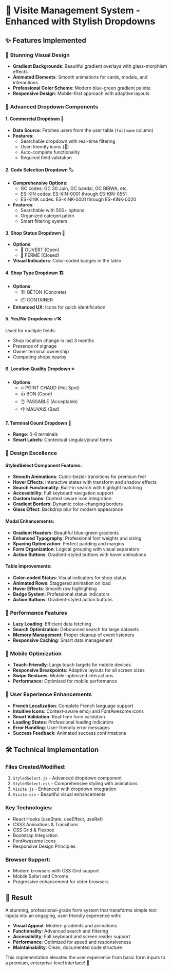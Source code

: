 # 🎉 Visite Management System - Enhanced with Stylish Dropdowns

## ✨ Features Implemented

### 🎨 **Stunning Visual Design**
- **Gradient Backgrounds**: Beautiful gradient overlays with glass-morphism effects
- **Animated Elements**: Smooth animations for cards, modals, and interactions
- **Professional Color Scheme**: Modern blue-green gradient palette
- **Responsive Design**: Mobile-first approach with adaptive layouts

### 🎯 **Advanced Dropdown Components**

#### 1. **Commercial Dropdown** 👤
- **Data Source**: Fetches users from the user table (`fullname` column)
- **Features**: 
  - Searchable dropdown with real-time filtering
  - User-friendly icons (👤)
  - Auto-complete functionality
  - Required field validation

#### 2. **Code Selection Dropdown** 🏷️
- **Comprehensive Options**: 
  - GC codes: GC 30 Juin, GC bandal, GC BIBWA, etc.
  - ES-KIN codes: ES-KIN-0001 through ES-KIN-0551
  - ES-KINK codes: ES-KINK-0001 through ES-KINK-0020
- **Features**:
  - Searchable with 500+ options
  - Organized categorization
  - Smart filtering system

#### 3. **Shop Status Dropdown** 🏪
- **Options**: 
  - 🏪 OUVERT (Open)
  - 🚫 FERMÉ (Closed)
- **Visual Indicators**: Color-coded badges in the table

#### 4. **Shop Type Dropdown** 🏗️
- **Options**:
  - 🏗️ BÉTON (Concrete)
  - 📦 CONTAINER
- **Enhanced UX**: Icons for quick identification

#### 5. **Yes/No Dropdowns** ✅❌
Used for multiple fields:
- Shop location change in last 3 months
- Presence of signage
- Owner terminal ownership
- Competing shops nearby

#### 6. **Location Quality Dropdown** ⭐
- **Options**:
  - 🔥 POINT CHAUD (Hot Spot)
  - 👍 BON (Good)
  - 👌 PASSABLE (Acceptable)
  - 👎 MAUVAIS (Bad)

#### 7. **Terminal Count Dropdown** 🔢
- **Range**: 0-6 terminals
- **Smart Labels**: Contextual singular/plural forms

### 🎨 **Design Excellence**

#### **StyledSelect Component Features:**
- **Smooth Animations**: Cubic-bezier transitions for premium feel
- **Hover Effects**: Interactive states with transform and shadow effects
- **Search Functionality**: Built-in search with highlight matching
- **Accessibility**: Full keyboard navigation support
- **Custom Icons**: Context-aware icon integration
- **Gradient Borders**: Dynamic color-changing borders
- **Glass Effect**: Backdrop blur for modern appearance

#### **Modal Enhancements:**
- **Gradient Headers**: Beautiful blue-green gradients
- **Enhanced Typography**: Professional font weights and sizing
- **Spacing Optimization**: Perfect padding and margins
- **Form Organization**: Logical grouping with visual separators
- **Action Buttons**: Gradient-styled buttons with hover animations

#### **Table Improvements:**
- **Color-coded Status**: Visual indicators for shop status
- **Animated Rows**: Staggered animation on load
- **Hover Effects**: Smooth row highlighting
- **Badge System**: Professional status indicators
- **Action Buttons**: Gradient-styled action buttons

### 🚀 **Performance Features**
- **Lazy Loading**: Efficient data fetching
- **Search Optimization**: Debounced search for large datasets
- **Memory Management**: Proper cleanup of event listeners
- **Responsive Caching**: Smart data management

### 📱 **Mobile Optimization**
- **Touch-Friendly**: Large touch targets for mobile devices
- **Responsive Breakpoints**: Adaptive layouts for all screen sizes
- **Swipe Gestures**: Mobile-optimized interactions
- **Performance**: Optimized for mobile performance

### 🎯 **User Experience Enhancements**
- **French Localization**: Complete French language support
- **Intuitive Icons**: Context-aware emoji and FontAwesome icons
- **Smart Validation**: Real-time form validation
- **Loading States**: Professional loading indicators
- **Error Handling**: User-friendly error messages
- **Success Feedback**: Animated success confirmations

## 🛠️ **Technical Implementation**

### **Files Created/Modified:**
1. `StyledSelect.js` - Advanced dropdown component
2. `StyledSelect.css` - Comprehensive styling with animations
3. `Visite.js` - Enhanced with dropdown integration
4. `Visite.css` - Beautiful visual enhancements

### **Key Technologies:**
- React Hooks (useState, useEffect, useRef)
- CSS3 Animations & Transitions
- CSS Grid & Flexbox
- Bootstrap Integration
- FontAwesome Icons
- Responsive Design Principles

### **Browser Support:**
- Modern browsers with CSS Grid support
- Mobile Safari and Chrome
- Progressive enhancement for older browsers

## 🎊 **Result**
A stunning, professional-grade form system that transforms simple text inputs into an engaging, user-friendly experience with:
- **Visual Appeal**: Modern gradients and animations
- **Functionality**: Advanced search and filtering
- **Accessibility**: Full keyboard and screen reader support  
- **Performance**: Optimized for speed and responsiveness
- **Maintainability**: Clean, documented code structure

This implementation elevates the user experience from basic form inputs to a premium, enterprise-level interface! 🌟
